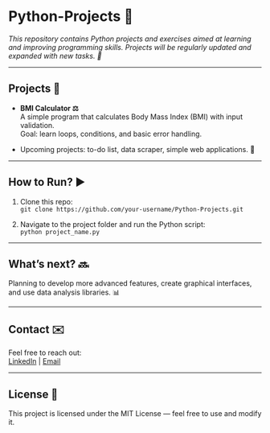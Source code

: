 # Python-Projects 🐍

*This repository contains Python projects and exercises aimed at learning and improving programming skills. Projects will be regularly updated and expanded with new tasks. 🚀*

---

## Projects 📂

- **BMI Calculator ⚖️**  
  A simple program that calculates Body Mass Index (BMI) with input validation.  
  Goal: learn loops, conditions, and basic error handling.

- Upcoming projects: to-do list, data scraper, simple web applications. 🌱

---

## How to Run? ▶️

1. Clone this repo:  
   `git clone https://github.com/your-username/Python-Projects.git`

2. Navigate to the project folder and run the Python script:  
   `python project_name.py`

---

## What’s next? 🔜

Planning to develop more advanced features, create graphical interfaces, and use data analysis libraries. 📊

---

## Contact ✉️

Feel free to reach out:  
[LinkedIn](https://www.linkedin.com/in/your-profile) | [Email](mailto:your.email@example.com)  

---

## License 📝

This project is licensed under the MIT License — feel free to use and modify it.
